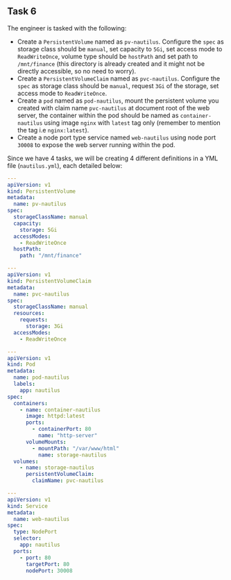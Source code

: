 ## Task 6

The engineer is tasked with the following:

- Create a `PersistentVolume` named as `pv-nautilus`. Configure the `spec` as storage class should be `manual`, set capacity to `5Gi`, set access mode to `ReadWriteOnce`, volume type should be `hostPath` and set path to `/mnt/finance` (this directory is already created and it might not be directly accessible, so no need to worry).
- Create a `PersistentVolumeClaim` named as `pvc-nautilus`. Configure the `spec` as storage class should be `manual`, request `3Gi` of the storage, set access mode to `ReadWriteOnce`.
- Create a `pod` named as `pod-nautilus`, mount the persistent volume you created with claim name `pvc-nautilus` at document root of the web server, the container within the pod should be named as `container-nautilus` using image `nginx` with `latest` tag only (remember to mention the tag i.e `nginx:latest`).
- Create a node port type service named `web-nautilus` using node port `30008` to expose the web server running within the pod.

Since we have 4 tasks, we will be creating 4 different definitions in a YML file (`nautilus.yml`), each detailed below:

```yaml
---
apiVersion: v1
kind: PersistentVolume
metadata:
  name: pv-nautilus
spec:
  storageClassName: manual
  capacity:
    storage: 5Gi
  accessModes:
    - ReadWriteOnce
  hostPath:
    path: "/mnt/finance"

---
apiVersion: v1
kind: PersistentVolumeClaim
metadata:
  name: pvc-nautilus
spec:
  storageClassName: manual
  resources:
    requests:
      storage: 3Gi
  accessModes:
    - ReadWriteOnce

---
apiVersion: v1
kind: Pod
metadata:
  name: pod-nautilus
  labels:
    app: nautilus
spec:
  containers:
    - name: container-nautilus
      image: httpd:latest
      ports:
        - containerPort: 80
          name: "http-server"
      volumeMounts:
        - mountPath: "/var/www/html"
          name: storage-nautilus
  volumes:
    - name: storage-nautilus
      persistentVolumeClaim:
        claimName: pvc-nautilus

---
apiVersion: v1
kind: Service
metadata:
  name: web-nautilus
spec:
  type: NodePort
  selector:
    app: nautilus
  ports:
    - port: 80
      targetPort: 80
      nodePort: 30008
```
